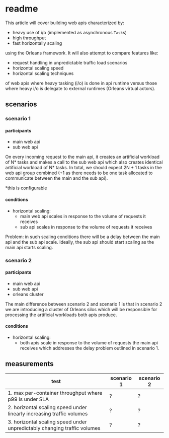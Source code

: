 # readme

This article will cover building web apis characterized by:

* heavy use of i/o (implemented as asynchronous `Task`s)
* high throughput
* fast horizontally scaling

using the Orleans framework. It will also attempt to compare features like:

* request handling in unpredictable traffic load scenarios
* horizontal scaling speed
* horizontal scaling techniques

of web apis where heavy tasking (i/o) is done in api runtime versus those where heavy i/o is delegate to external runtimes (Orleans virtual actors).

## scenarios

### scenario 1

#### participants

* main web api
* sub web api

On every incoming request to the main api, it creates an artificial workload of N\* tasks and makes a call to the sub web api which also creates identical artificial workload of N\* tasks. In total, we should expect 2N + 1 tasks in the web api group combined (+1 as there needs to be one task allocated to communicate between the main and the sub api).

\*this is configurable

#### conditions

* horizontal scaling:
    * main web api scales in response to the volume of requests it receives
    * sub api scales in response to the volume of requests it receives

Problem: in such scaling conditions there will be a delay between the main api and the sub api scale. Ideally, the sub api should start scaling as the main api starts scaling.

### scenario 2

#### participants

* main web api
* sub web api
* orleans cluster

The main difference between scenario 2 and scenario 1 is that in scenario 2 we are introducing a cluster of Orleans silos which will be responsible for processing the artificial workloads both apis produce.

#### conditions

* horizontal scaling:
    * both apis scale in response to the volume of requests the main api receives which addresses the delay problem outlined in scenario 1.

## measurements

| test | scenario 1 | scenario 2 |
| --- | --- | --- |
| 1. max per-container throughput where p99 is under SLA | ? | ? |
| 2. horizontal scaling speed under linearly increasing traffic volumes | ? | ? |
| 3. horizontal scaling speed under unpredictably changing traffic volumes | ? | ? |